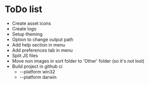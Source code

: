 # ToDo list

- Create asset icons
- Create logo
- Setup theming
- Option to change output path
- Add help section in menu
- Add preferences tab in menu
- Split JS files
- Move non images in sort folder to 'Other' folder (so it's not lost)
- Build project in github ci 
  - --platform win32
  - --platform darwin